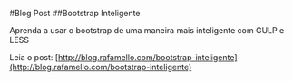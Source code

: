 #Blog Post
##Bootstrap Inteligente

Aprenda a usar o bootstrap de uma maneira mais inteligente com GULP e LESS  

Leia o post: [http://blog.rafamello.com/bootstrap-inteligente](http://blog.rafamello.com/bootstrap-inteligente)
